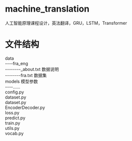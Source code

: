 # machine_translation
人工智能原理课程设计，英法翻译，GRU，LSTM，Transformer

# 文件结构  
data  
----fra_eng   
--------_about.txt    数据说明  
--------fra.txt       数据集   
models                模型参数    
----……    
config.py                    
dataset.py  
dataset.py  
EncoderDecoder.py  
loss.py  
predict.py  
train.py  
utils.py  
vocab.py   

